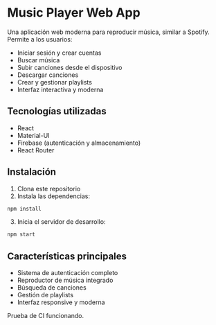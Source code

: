 # Music Player Web App

Una aplicación web moderna para reproducir música, similar a Spotify. Permite a los usuarios:
- Iniciar sesión y crear cuentas
- Buscar música
- Subir canciones desde el dispositivo
- Descargar canciones
- Crear y gestionar playlists
- Interfaz interactiva y moderna

## Tecnologías utilizadas
- React
- Material-UI
- Firebase (autenticación y almacenamiento)
- React Router

## Instalación

1. Clona este repositorio
2. Instala las dependencias:
```bash
npm install
```
3. Inicia el servidor de desarrollo:
```bash
npm start
```

## Características principales
- Sistema de autenticación completo
- Reproductor de música integrado
- Búsqueda de canciones
- Gestión de playlists
- Interfaz responsive y moderna 

Prueba de CI funcionando. 